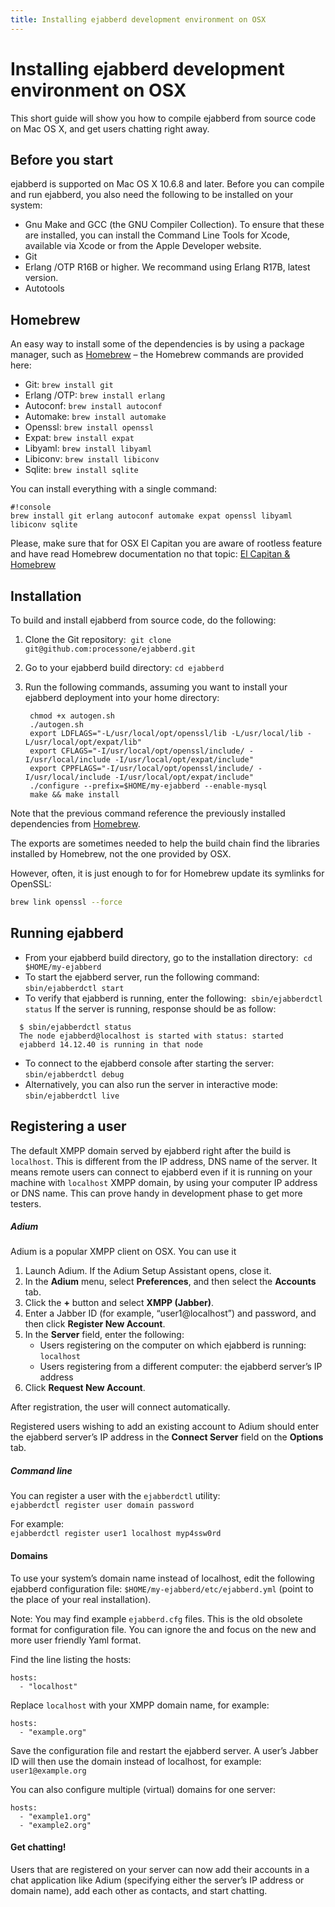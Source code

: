 ```yaml
---
title: Installing ejabberd development environment on OSX
---
```


# Installing ejabberd development environment on OSX

This short guide will show you how to compile ejabberd from source
code on Mac OS X, and get users chatting right away.

## Before you start

ejabberd is supported on Mac OS X 10.6.8 and later. Before you can
compile and run ejabberd, you also need the following to be installed
on your system:

* Gnu Make and GCC (the GNU Compiler Collection). To ensure that these
  are installed, you can install the Command Line Tools for Xcode,
  available via Xcode or from the Apple Developer website.
* Git
* Erlang /OTP R16B or higher. We recommand using Erlang R17B, latest
  version.
* Autotools

## Homebrew

An easy way to install some of the dependencies is by using a package
manager, such as [Homebrew](http://brew.sh) – the Homebrew commands
are provided here:

* Git: `brew install git`
* Erlang /OTP: `brew install erlang`
* Autoconf: `brew install autoconf`
* Automake: `brew install automake`
* Openssl: `brew install openssl`
* Expat: `brew install expat`
* Libyaml: `brew install libyaml`
* Libiconv: `brew install libiconv`
* Sqlite: `brew install sqlite`

You can install everything with a single command:

    #!console
    brew install git erlang autoconf automake expat openssl libyaml libiconv sqlite 

Please, make sure that for OSX El Capitan you are aware of rootless
feature and have read Homebrew documentation no that topic:
[El Capitan & Homebrew](https://github.com/Homebrew/homebrew/blob/master/share/doc/homebrew/El_Capitan_and_Homebrew.md)

## Installation

To build and install ejabberd from source code, do the following:

1. Clone the Git repository:  `git clone git@github.com:processone/ejabberd.git`
2. Go to your ejabberd build directory: `cd ejabberd`
3. Run the following commands, assuming you want to install your
   ejabberd deployment into your home directory:

        chmod +x autogen.sh
        ./autogen.sh
        export LDFLAGS="-L/usr/local/opt/openssl/lib -L/usr/local/lib -L/usr/local/opt/expat/lib"
        export CFLAGS="-I/usr/local/opt/openssl/include/ -I/usr/local/include -I/usr/local/opt/expat/include"
        export CPPFLAGS="-I/usr/local/opt/openssl/include/ -I/usr/local/include -I/usr/local/opt/expat/include"
        ./configure --prefix=$HOME/my-ejabberd --enable-mysql
        make && make install

Note that the previous command reference the previously installed
dependencies from [Homebrew](http://brew.sh).

The exports are sometimes needed to help the build chain find the
libraries installed by Homebrew, not the one provided by OSX.

However, often, it is just enough to for for Homebrew update its symlinks for OpenSSL:

~~~ bash
brew link openssl --force
~~~


## Running ejabberd

* From your ejabberd build directory, go to the installation directory:  `cd $HOME/my-ejabberd`
* To start the ejabberd server, run the following command:  `sbin/ejabberdctl start`
* To verify that ejabberd is running, enter the following:  `sbin/ejabberdctl status`
If the server is running, response should be as follow:
```
  $ sbin/ejabberdctl status
  The node ejabberd@localhost is started with status: started
  ejabberd 14.12.40 is running in that node
```
* To connect to the ejabberd console after starting the server:  `sbin/ejabberdctl debug`
* Alternatively, you can also run the server in interactive mode:  `sbin/ejabberdctl live`

## Registering a user

The default XMPP domain served by ejabberd right after the build is
`localhost`. This is different from the IP address, DNS name of the
server. It means remote users can connect to ejabberd even if it is
running on your machine with `localhost` XMPP domain, by using your
computer IP address or DNS name.
This can prove handy in development phase to get more testers.

##### Adium

Adium is a popular XMPP client on OSX. You can use it 

1. Launch Adium. If the Adium Setup Assistant opens, close it.
2. In the **Adium** menu, select **Preferences**, and then select the **Accounts** tab.
3. Click the **+** button and select **XMPP (Jabber)**.
4. Enter a Jabber ID (for example, “user1@localhost”) and password, and then click **Register New Account**.
5. In the **Server** field, enter the following:
	* Users registering on the computer on which ejabberd is running: `localhost`
	* Users registering from a different computer: the ejabberd server’s IP address
6. Click **Request New Account**.

After registration, the user will connect automatically.

Registered users wishing to add an existing account to Adium should
enter the ejabberd server’s IP address in the **Connect Server**
field on the **Options** tab.

##### Command line

You can register a user with the `ejabberdctl` utility:  
`ejabberdctl register user domain password`

For example:  
`ejabberdctl register user1 localhost myp4ssw0rd`

#### Domains

To use your system’s domain name instead of localhost, edit the
following ejabberd configuration file:
`$HOME/my-ejabberd/etc/ejabberd.yml` (point to the place of your real
installation).

Note: You may find example `ejabberd.cfg` files. This is the old
obsolete format for configuration file. You can ignore the and focus
on the new and more user friendly Yaml format.

Find the line listing the hosts:
```
hosts:
  - "localhost"
```

Replace `localhost` with your XMPP domain name, for example:
```
hosts:
  - "example.org"
```

Save the configuration file and restart the ejabberd server.
A user’s Jabber ID will then use the domain instead of localhost,
for example: `user1@example.org`

You can also configure multiple (virtual) domains for one server:
```
hosts:
  - "example1.org"
  - "example2.org"
```

#### Get chatting!

Users that are registered on your server can now add their accounts in
a chat application like Adium (specifying either the server’s IP
address or domain name), add each other as contacts, and start
chatting.

